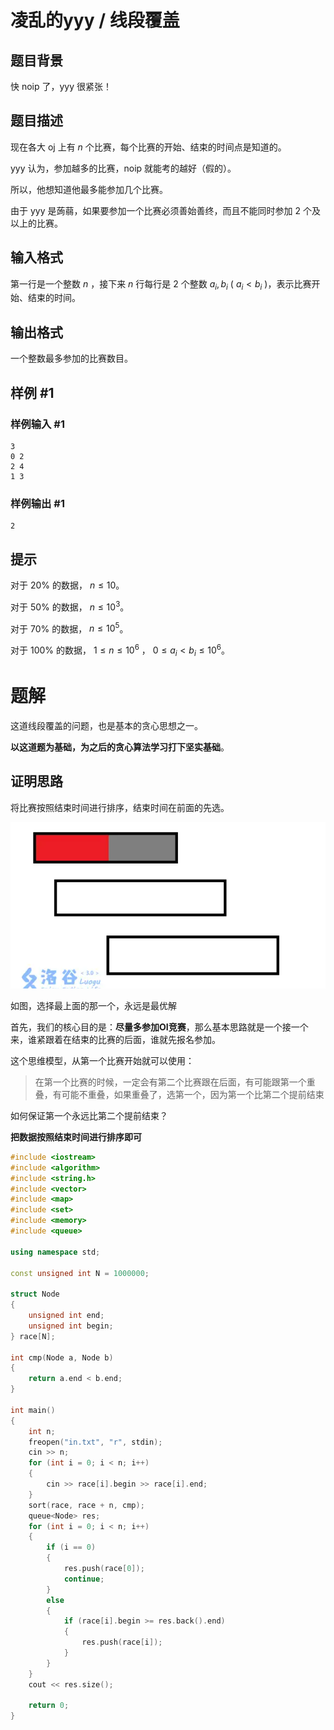 # 凌乱的yyy / 线段覆盖

## 题目背景

快 noip 了，yyy 很紧张！

## 题目描述

现在各大 oj 上有 $n$ 个比赛，每个比赛的开始、结束的时间点是知道的。

yyy 认为，参加越多的比赛，noip 就能考的越好（假的）。

所以，他想知道他最多能参加几个比赛。

由于 yyy 是蒟蒻，如果要参加一个比赛必须善始善终，而且不能同时参加 $2$ 个及以上的比赛。

## 输入格式

第一行是一个整数 $n$  ，接下来 $n$ 行每行是 $2$ 个整数 $a_{i},b_{i}$ ( $a_{i}<b_{i}$ )，表示比赛开始、结束的时间。

## 输出格式

一个整数最多参加的比赛数目。

## 样例 #1

### 样例输入 #1

```
3
0 2
2 4
1 3
```

### 样例输出 #1

```
2
```

## 提示

对于 $20\%$ 的数据， $n \le 10$。

对于 $50\%$ 的数据， $n \le 10^3$。

对于 $70\%$ 的数据， $n \le 10^{5}$。

对于 $100\%$ 的数据， $1\le n \le 10^{6}$ ， $0 \le a_{i} < b_{i} \le 10^6$。

# 题解
这道线段覆盖的问题，也是基本的贪心思想之一。

**以这道题为基础，为之后的贪心算法学习打下坚实基础**。

## 证明思路
将比赛按照结束时间进行排序，结束时间在前面的先选。

![](./img/%E7%BA%BF%E6%AE%B5%E8%A6%86%E7%9B%96.png)

如图，选择最上面的那一个，永远是最优解

首先，我们的核心目的是：**尽量多参加OI竞赛**，那么基本思路就是一个接一个来，谁紧跟着在结束的比赛的后面，谁就先报名参加。

这个思维模型，从第一个比赛开始就可以使用：

> 在第一个比赛的时候，一定会有第二个比赛跟在后面，有可能跟第一个重叠，有可能不重叠，如果重叠了，选第一个，因为第一个比第二个提前结束

如何保证第一个永远比第二个提前结束？

**把数据按照结束时间进行排序即可**

```cpp
#include <iostream>
#include <algorithm>
#include <string.h>
#include <vector>
#include <map>
#include <set>
#include <memory>
#include <queue>

using namespace std;

const unsigned int N = 1000000;

struct Node
{
    unsigned int end;
    unsigned int begin;
} race[N];

int cmp(Node a, Node b)
{
    return a.end < b.end;
}

int main()
{
    int n;
    freopen("in.txt", "r", stdin);
    cin >> n;
    for (int i = 0; i < n; i++)
    {
        cin >> race[i].begin >> race[i].end;
    }
    sort(race, race + n, cmp);
    queue<Node> res;
    for (int i = 0; i < n; i++)
    {
        if (i == 0)
        {
            res.push(race[0]);
            continue;
        }
        else
        {
            if (race[i].begin >= res.back().end)
            {
                res.push(race[i]);
            }
        }
    }
    cout << res.size();

    return 0;
}
```